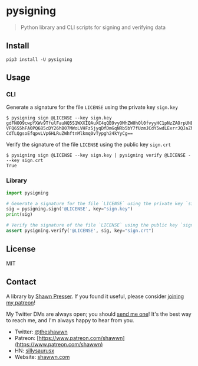 # pysigning

> Python library and CLI scripts for signing and verifying data


## Install

```
pip3 install -U pysigning
```

## Usage

### CLI

Generate a signature for the file `LICENSE` using the private key `sign.key`
```
$ pysigning sign @LICENSE --key sign.key
gdFNOO9cwpYXWv9TfulFauNQ5S1WXXIQAuXC4qQB9vyOMhZW0hOl0fvyyHC1pNzZAOrpUNEoQuvvs6w2r0TdzcMsA_finu5RVVzzko4kQuOWM6Tw3CX6ln82h8z2gWyKRhIC71pScpy7MJO8IEFBBPqQbR5NDFvGVh9F69S3pVZzf4xqrkcBBWoJr2DjD-VFQ6S5hFA0PQ685cDY26hB07MWoLVHFz5jyqDfDmGqNRb5bY7fUzmJCdY5wdLExrrJQJaZhU9Ak_HAA3zsmvy0OSRTNJY7BIwVdopQ_dN-CdTLQgsoEfqpvLVp6HLRuZWhftnMlkmq0vTypgh24kYyCg==
```

Verify the signature of the file `LICENSE` using the public key `sign.crt`
```
$ pysigning sign @LICENSE --key sign.key | pysigning verify @LICENSE - --key sign.crt
True
```

### Library

```py
import pysigning

# Generate a signature for the file `LICENSE` using the private key `sign.key`
sig = pysigning.sign('@LICENSE', key="sign.key")
print(sig)

# Verify the signature of the file `LICENSE` using the public key `sign.crt`
assert pysigning.verify('@LICENSE', sig, key="sign.crt")
```

## License

MIT

## Contact

A library by [Shawn Presser](https://www.shawwn.com). If you found it useful, please consider [joining my patreon](https://www.patreon.com/shawwn)!

My Twitter DMs are always open; you should [send me one](https://twitter.com/theshawwn)! It's the best way to reach me, and I'm always happy to hear from you.

- Twitter: [@theshawwn](https://twitter.com/theshawwn)
- Patreon: [https://www.patreon.com/shawwn](https://www.patreon.com/shawwn)
- HN: [sillysaurusx](https://news.ycombinator.com/threads?id=sillysaurusx)
- Website: [shawwn.com](https://www.shawwn.com)


